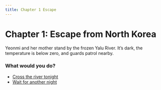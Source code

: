 ```yaml
---
title: Chapter 1 Escape
---
```


# Chapter 1: Escape from North Korea

Yeonmi and her mother stand by the frozen Yalu River. It’s dark, the temperature is below zero, and guards patrol nearby.

### What would you do?
- [Cross the river tonight](scenarios/chapter2-china)
- [Wait for another night](scenarios/chapter2-delay)
